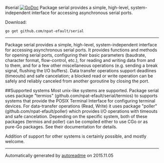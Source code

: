 #serial [![GoDoc](https://godoc.org/github.com/npat-efault/serial?status.png)](https://godoc.org/github.com/npat-efault/serial)
Package serial provides a simple, high-level, system-independent interface for accessing asynchronous serial ports.

Download:
```shell
go get github.com/npat-efault/serial
```

* * *
Package serial provides a simple, high-level, system-independent
interface for accessing asynchronous serial ports. It provides
functions and methods for opening serial ports, configuring their
basic parameters (baudrate, character format, flow-control, etc.),
for reading and writing data from and to them, and for a few other
miscellaneous operations (e.g. sending a break signal, flushing the
I/O buffers). Data transfer operations support deadlines (timeouts)
and safe cancelation; a blocked read or write operation can be
safely and reliably canceled from another goroutine by closing the
port.

##Supported systems
Most unix-like systems are supported. Package serial uses package
"termios" (github.com/npat-efault/serial/termios) to supports
systems that provide the POSIX Terminal Interface for configuring
terminal devices. For data-transfer operations (Read, Write) it
uses package "poller" (github.com/npat-efault/poller) which
provides I/O operations with timeouts and safe
cancelation. Depending on the specific system, both of these
packages (termios and poller) can be compiled either to use CGo or
as pure-Go packages. See their documentation for details.

Addition of support for other systems is certainly possible, and
mostly welcome.



* * *
Automatically generated by [autoreadme](https://github.com/jimmyfrasche/autoreadme) on 2015.11.05
